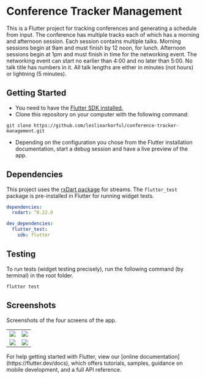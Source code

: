 # Conference Tracker Management

This is a Flutter project for tracking conferences and generating a schedule from input.
The conference has multiple tracks each of which has a morning and afternoon session.
Each session contains multiple talks.
Morning sessions begin at 9am and must finish by 12 noon, for lunch.
Afternoon sessions begin at 1pm and must finish in time for the networking event.
The networking event can start no earlier than 4:00 and no later than 5:00.
No talk title has numbers in it.
All talk lengths are either in minutes (not hours) or lightning (5 minutes).


## Getting Started

- You need to have the [Flutter SDK installed.](https://flutter.dev/docs/get-started/install)
- Clone this repository on your computer with the following command:
```
git clone https://github.com/lesliearkorful/conference-tracker-management.git
```
- Depending on the configuration you chose from the Flutter installation documentation, start a debug session and have a live preview of the app.

## Dependencies
This project uses the [rxDart package](https://pub.dev/packages/rxdart) for streams.
The `flutter_test` package is pre-installed in Flutter for running widget tests.
```yaml
dependencies:
  rxdart: ^0.22.0

dev_dependencies:
  flutter_test:
    sdk: flutter
```
## Testing
To run tests (widget testing precisely), run the following command (by terminal) in the root folder. 
```
flutter test
```
## Screenshots
Screenshots of the four screens of the app.

<table>
  <tr>
    <td>
      <img src="https://github.com/lesliearkorful/conference-tracker-management/blob/master/screenshots/01-all-conferences.png?raw=true" />
    </td>
    <td>
      <img src="https://github.com/lesliearkorful/conference-tracker-management/blob/master/screenshots/03-new-talk.png?raw=true" />
    </td>
  </tr>
  <tr>
    <td>
      <img src="https://github.com/lesliearkorful/conference-tracker-management/blob/master/screenshots/02-edit-talk.png?raw=true" />
    </td>
    <td>
      <img src="https://github.com/lesliearkorful/conference-tracker-management/blob/master/screenshots/04-generated-schedule.png?raw=true" />
    </td>
  </tr>
</table>
For help getting started with Flutter, view our
[online documentation](https://flutter.dev/docs), which offers tutorials,
samples, guidance on mobile development, and a full API reference.

